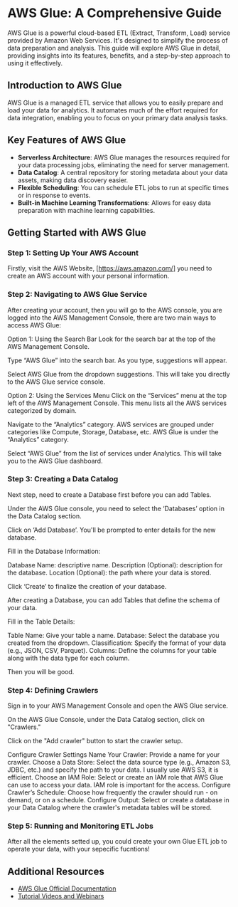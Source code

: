 # AWS Glue: A Comprehensive Guide

AWS Glue is a powerful cloud-based ETL (Extract, Transform, Load) service provided by Amazon Web Services. It's designed to simplify the process of data preparation and analysis. This guide will explore AWS Glue in detail, providing insights into its features, benefits, and a step-by-step approach to using it effectively.

## Introduction to AWS Glue

AWS Glue is a managed ETL service that allows you to easily prepare and load your data for analytics. It automates much of the effort required for data integration, enabling you to focus on your primary data analysis tasks.

## Key Features of AWS Glue

- **Serverless Architecture**: AWS Glue manages the resources required for your data processing jobs, eliminating the need for server management.
- **Data Catalog**: A central repository for storing metadata about your data assets, making data discovery easier.
- **Flexible Scheduling**: You can schedule ETL jobs to run at specific times or in response to events.
- **Built-in Machine Learning Transformations**: Allows for easy data preparation with machine learning capabilities.

## Getting Started with AWS Glue

### Step 1: Setting Up Your AWS Account
Firstly, visit the AWS Website, [https://aws.amazon.com/] you need to create an AWS account with your personal information.

### Step 2: Navigating to AWS Glue Service
After creating your account, then you will go to the AWS console, you are logged into the AWS Management Console, there are two main ways to access AWS Glue:

Option 1: Using the Search Bar
Look for the search bar at the top of the AWS Management Console.

Type “AWS Glue” into the search bar. As you type, suggestions will appear.

Select AWS Glue from the dropdown suggestions. This will take you directly to the AWS Glue service console.

Option 2: Using the Services Menu
Click on the “Services” menu at the top left of the AWS Management Console. This menu lists all the AWS services categorized by domain.

Navigate to the “Analytics” category. AWS services are grouped under categories like Compute, Storage, Database, etc. AWS Glue is under the “Analytics” category.

Select “AWS Glue” from the list of services under Analytics. This will take you to the AWS Glue dashboard.

### Step 3: Creating a Data Catalog
Next step, need to create a Database first before you can add Tables. 

Under the AWS Glue console, you need to select the ‘Databases’ option in the Data Catalog section.

Click on ‘Add Database’. You'll be prompted to enter details for the new database.

Fill in the Database Information:

Database Name: descriptive name.
Description (Optional): description for the database.
Location (Optional): the path where your data is stored.

Click ‘Create’ to finalize the creation of your database.

After creating a Database, you can add Tables that define the schema of your data.

Fill in the Table Details:

Table Name: Give your table a name.
Database: Select the database you created from the dropdown.
Classification: Specify the format of your data (e.g., JSON, CSV, Parquet).
Columns: Define the columns for your table along with the data type for each column.

Then you will be good.

### Step 4: Defining Crawlers

Sign in to your AWS Management Console and open the AWS Glue service. 

On the AWS Glue Console, under the Data Catalog section, click on "Crawlers." 

Click on the "Add crawler" button to start the crawler setup.

Configure Crawler Settings
Name Your Crawler: Provide a name for your crawler.
Choose a Data Store: Select the data source type (e.g., Amazon S3, JDBC, etc.) and specify the path to your data. I usually use AWS S3, it is efficient.
Choose an IAM Role: Select or create an IAM role that AWS Glue can use to access your data. IAM role is important for the access.
Configure Crawler’s Schedule: Choose how frequently the crawler should run - on demand, or on a schedule.
Configure Output: Select or create a database in your Data Catalog where the crawler's metadata tables will be stored.

### Step 5: Running and Monitoring ETL Jobs

After all the elements setted up, you could create your own Glue ETL job to operate your data, with your sepecific fucntions!


## Additional Resources

- [AWS Glue Official Documentation](https://aws.amazon.com/glue/)
- [Tutorial Videos and Webinars](https://aws.amazon.com/glue/resources/)

